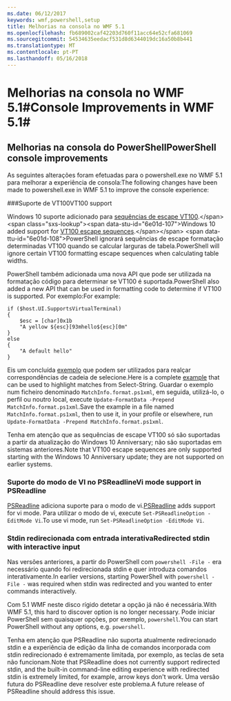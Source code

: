 ```yaml
---
ms.date: 06/12/2017
keywords: wmf,powershell,setup
title: Melhorias na consola no WMF 5.1
ms.openlocfilehash: fb689002caf42203d760f11acc64e52cfa681069
ms.sourcegitcommit: 54534635eedacf531d8d6344019dc16a50b8b441
ms.translationtype: MT
ms.contentlocale: pt-PT
ms.lasthandoff: 05/16/2018
---
```

# <a name="console-improvements-in-wmf-51"></a><span data-ttu-id="6e01d-103">Melhorias na consola no WMF 5.1#</span><span class="sxs-lookup"><span data-stu-id="6e01d-103">Console Improvements in WMF 5.1#</span></span>

## <a name="powershell-console-improvements"></a><span data-ttu-id="6e01d-104">Melhorias na consola do PowerShell</span><span class="sxs-lookup"><span data-stu-id="6e01d-104">PowerShell console improvements</span></span>

<span data-ttu-id="6e01d-105">As seguintes alterações foram efetuadas para o powershell.exe no WMF 5.1 para melhorar a experiência de consola:</span><span class="sxs-lookup"><span data-stu-id="6e01d-105">The following changes have been made to powershell.exe in WMF 5.1 to improve the console experience:</span></span>

###<a name="vt100-support"></a><span data-ttu-id="6e01d-106">Suporte de VT100</span><span class="sxs-lookup"><span data-stu-id="6e01d-106">VT100 support</span></span>

<span data-ttu-id="6e01d-107">Windows 10 suporte adicionado para [sequências de escape VT100](https://msdn.microsoft.com/en-us/library/windows/desktop/mt638032(v=vs.85).aspx).</span><span class="sxs-lookup"><span data-stu-id="6e01d-107">Windows 10 added support for [VT100 escape sequences](https://msdn.microsoft.com/en-us/library/windows/desktop/mt638032(v=vs.85).aspx).</span></span>
<span data-ttu-id="6e01d-108">PowerShell ignorará sequências de escape formatação determinadas VT100 quando se calcular larguras de tabela.</span><span class="sxs-lookup"><span data-stu-id="6e01d-108">PowerShell will ignore certain VT100 formatting escape sequences when calculating table widths.</span></span>

<span data-ttu-id="6e01d-109">PowerShell também adicionada uma nova API que pode ser utilizada na formatação código para determinar se VT100 é suportada.</span><span class="sxs-lookup"><span data-stu-id="6e01d-109">PowerShell also added a new API that can be used in formatting code to determine if VT100 is supported.</span></span>
<span data-ttu-id="6e01d-110">Por exemplo:</span><span class="sxs-lookup"><span data-stu-id="6e01d-110">For example:</span></span>

```
if ($host.UI.SupportsVirtualTerminal)
{
    $esc = [char]0x1b
    "A yellow ${esc}[93mhello${esc}[0m"
}
else
{
    "A default hello"
}
```
<span data-ttu-id="6e01d-111">Eis um concluída [exemplo](https://gist.github.com/lzybkr/dcb973dccd54900b67783c48083c28f7) que podem ser utilizados para realçar correspondências de cadeia de selecione.</span><span class="sxs-lookup"><span data-stu-id="6e01d-111">Here is a complete [example](https://gist.github.com/lzybkr/dcb973dccd54900b67783c48083c28f7) that can be used to highlight matches from Select-String.</span></span>
<span data-ttu-id="6e01d-112">Guardar o exemplo num ficheiro denominado `MatchInfo.format.ps1xml`, em seguida, utilizá-lo, o perfil ou noutro local, execute `Update-FormatData -Prepend MatchInfo.format.ps1xml`.</span><span class="sxs-lookup"><span data-stu-id="6e01d-112">Save the example in a file named `MatchInfo.format.ps1xml`, then to use it, in your profile or elsewhere, run `Update-FormatData -Prepend MatchInfo.format.ps1xml`.</span></span>

<span data-ttu-id="6e01d-113">Tenha em atenção que as sequências de escape VT100 só são suportadas a partir da atualização do Windows 10 Anniversary; não são suportadas em sistemas anteriores.</span><span class="sxs-lookup"><span data-stu-id="6e01d-113">Note that VT100 escape sequences are only supported starting with the Windows 10 Anniversary update; they are not supported on earlier systems.</span></span>

### <a name="vi-mode-support-in-psreadline"></a><span data-ttu-id="6e01d-114">Suporte do modo de VI no PSReadline</span><span class="sxs-lookup"><span data-stu-id="6e01d-114">Vi mode support in PSReadline</span></span>

<span data-ttu-id="6e01d-115">[PSReadline](https://github.com/lzybkr/PSReadLine) adiciona suporte para o modo de vi.</span><span class="sxs-lookup"><span data-stu-id="6e01d-115">[PSReadline](https://github.com/lzybkr/PSReadLine) adds support for vi mode.</span></span> <span data-ttu-id="6e01d-116">Para utilizar o modo de vi, execute `Set-PSReadlineOption -EditMode Vi`.</span><span class="sxs-lookup"><span data-stu-id="6e01d-116">To use vi mode, run `Set-PSReadlineOption -EditMode Vi`.</span></span>

### <a name="redirected-stdin-with-interactive-input"></a><span data-ttu-id="6e01d-117">Stdin redirecionada com entrada interativa</span><span class="sxs-lookup"><span data-stu-id="6e01d-117">Redirected stdin with interactive input</span></span>

<span data-ttu-id="6e01d-118">Nas versões anteriores, a partir do PowerShell com `powershell -File -` era necessário quando foi redirecionada stdin e quer introduza comandos interativamente.</span><span class="sxs-lookup"><span data-stu-id="6e01d-118">In earlier versions, starting PowerShell with `powershell -File -` was required when stdin was redirected and you wanted to enter commands interactively.</span></span>

<span data-ttu-id="6e01d-119">Com 5.1 WMF neste disco rígido detetar a opção já não é necessária.</span><span class="sxs-lookup"><span data-stu-id="6e01d-119">With WMF 5.1, this hard to discover option is no longer necessary.</span></span>
<span data-ttu-id="6e01d-120">Pode iniciar PowerShell sem quaisquer opções, por exemplo, `powershell`.</span><span class="sxs-lookup"><span data-stu-id="6e01d-120">You can start PowerShell without any options, e.g. `powershell`.</span></span>

<span data-ttu-id="6e01d-121">Tenha em atenção que PSReadline não suporta atualmente redirecionado stdin e a experiência de edição da linha de comandos incorporada com stdin redirecionado é extremamente limitada, por exemplo, as teclas de seta não funcionam.</span><span class="sxs-lookup"><span data-stu-id="6e01d-121">Note that PSReadline does not currently support redirected stdin, and the built-in command-line editing experience with redirected stdin is extremely limited, for example, arrow keys don't work.</span></span>
<span data-ttu-id="6e01d-122">Uma versão futura do PSReadline deve resolver este problema.</span><span class="sxs-lookup"><span data-stu-id="6e01d-122">A future release of PSReadline should address this issue.</span></span>
